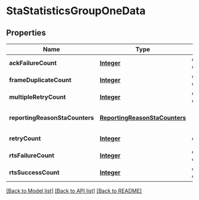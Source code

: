 # StaStatisticsGroupOneData
## Properties

Name | Type | Description | Notes
------------ | ------------- | ------------- | -------------
**ackFailureCount** | [**Integer**](integer.md) | dot11AckFailureCount counter | [default to null]
**frameDuplicateCount** | [**Integer**](integer.md) | dot11FrameDuplicateCount counter | [default to null]
**multipleRetryCount** | [**Integer**](integer.md) | dot11MultipleRetryCount counter | [default to null]
**reportingReasonStaCounters** | [**ReportingReasonStaCounters**](ReportingReasonStaCounters.md) |  | [optional] [default to null]
**retryCount** | [**Integer**](integer.md) | dot11RetryCount counter | [default to null]
**rtsFailureCount** | [**Integer**](integer.md) | dot11RTSFailureCount counter | [default to null]
**rtsSuccessCount** | [**Integer**](integer.md) | dot11RTSSuccessCount counter | [default to null]

[[Back to Model list]](../README.md#documentation-for-models) [[Back to API list]](../README.md#documentation-for-api-endpoints) [[Back to README]](../README.md)

